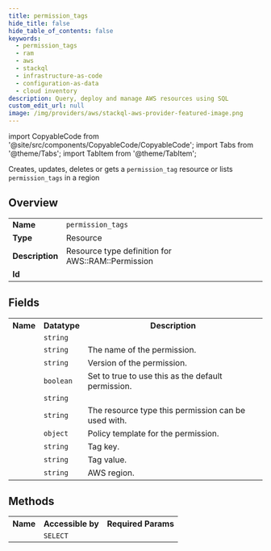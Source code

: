 ```yaml
---
title: permission_tags
hide_title: false
hide_table_of_contents: false
keywords:
  - permission_tags
  - ram
  - aws
  - stackql
  - infrastructure-as-code
  - configuration-as-data
  - cloud inventory
description: Query, deploy and manage AWS resources using SQL
custom_edit_url: null
image: /img/providers/aws/stackql-aws-provider-featured-image.png
---
```


import CopyableCode from '@site/src/components/CopyableCode/CopyableCode';
import Tabs from '@theme/Tabs';
import TabItem from '@theme/TabItem';

Creates, updates, deletes or gets a <code>permission_tag</code> resource or lists <code>permission_tags</code> in a region

## Overview
<table><tbody>
<tr><td><b>Name</b></td><td><code>permission_tags</code></td></tr>
<tr><td><b>Type</b></td><td>Resource</td></tr>
<tr><td><b>Description</b></td><td>Resource type definition for AWS::RAM::Permission</td></tr>
<tr><td><b>Id</b></td><td><CopyableCode code="aws.ram.permission_tags" /></td></tr>
</tbody></table>

## Fields
<table><tbody><tr><th>Name</th><th>Datatype</th><th>Description</th></tr><tr><td><CopyableCode code="arn" /></td><td><code>string</code></td><td></td></tr>
<tr><td><CopyableCode code="name" /></td><td><code>string</code></td><td>The name of the permission.</td></tr>
<tr><td><CopyableCode code="version" /></td><td><code>string</code></td><td>Version of the permission.</td></tr>
<tr><td><CopyableCode code="is_resource_type_default" /></td><td><code>boolean</code></td><td>Set to true to use this as the default permission.</td></tr>
<tr><td><CopyableCode code="permission_type" /></td><td><code>string</code></td><td></td></tr>
<tr><td><CopyableCode code="resource_type" /></td><td><code>string</code></td><td>The resource type this permission can be used with.</td></tr>
<tr><td><CopyableCode code="policy_template" /></td><td><code>object</code></td><td>Policy template for the permission.</td></tr>
<tr><td><CopyableCode code="tag_key" /></td><td><code>string</code></td><td>Tag key.</td></tr>
<tr><td><CopyableCode code="tag_value" /></td><td><code>string</code></td><td>Tag value.</td></tr>
<tr><td><CopyableCode code="region" /></td><td><code>string</code></td><td>AWS region.</td></tr>
</tbody></table>

## Methods

<table><tbody>
  <tr>
    <th>Name</th>
    <th>Accessible by</th>
    <th>Required Params</th>
  </tr>
  <tr>
    <td><CopyableCode code="view" /></td>
    <td><code>SELECT</code></td>
    <td><CopyableCode code="region" /></td>
  </tr>
</tbody></table>








